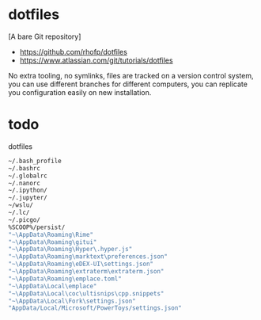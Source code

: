 # dotfiles

[A bare Git repository]

- <https://github.com/rhofp/dotfiles>
- <https://www.atlassian.com/git/tutorials/dotfiles>

No extra tooling, no symlinks, files are tracked on a version control system, you can use different branches for different computers, you can replicate you configuration easily on new installation.



# todo

dotfiles

```sh
~/.bash_profile
~/.bashrc
~/.globalrc
~/.nanorc
~/.ipython/
~/.jupyter/
~/wslu/
~/.lc/
~/.picgo/
%SCOOP%/persist/
"~\AppData\Roaming\Rime"
"~\AppData\Roaming\gitui"
"~\AppData\Roaming\Hyper\.hyper.js"
"~\AppData\Roaming\marktext\preferences.json"
"~\AppData\Roaming\eDEX-UI\settings.json"
"~\AppData\Roaming\extraterm\extraterm.json"
"~\AppData\Roaming\emplace.toml"
"~\AppData\Local\emplace"
"~\AppData\Local\coc\ultisnips\cpp.snippets"
"~\AppData\Local\Fork\settings.json"
"AppData/Local/Microsoft/PowerToys/settings.json"
```
